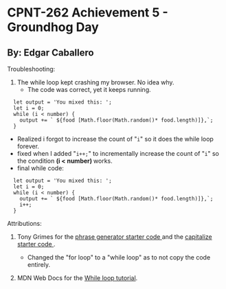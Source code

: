 # CPNT-262 Achievement 5 - Groundhog Day
## By: Edgar Caballero

Troubleshooting:
1. The while loop kept crashing my browser. No idea why.
     - The code was correct, yet it keeps running.

```
  let output = 'You mixed this: ';
  let i = 0;
  while (i < number) {
    output += ` ${food [Math.floor(Math.random()* food.length)]},`;
  }
```
  - Realized i forgot to increase the count of "`i`" so it does the while loop forever.
  - fixed when I added "`i++;`" to incrementally increase the count of "`i`" so the condition <strong> (i < number) </strong> works.
  - final while code:
```
  let output = 'You mixed this: ';
  let i = 0;
  while (i < number) {
    output += ` ${food [Math.floor(Math.random()* food.length)]},`;
    i++;
  }
```



Attributions:
1. Tony Grimes for the <a href="https://github.com/sait-wbdv/in-class-w22/blob/main/02-15-for-loops/06-phrase-generator-starter/js/app.js" target="_blank"> phrase generator starter code </a> and the <a href="https://github.com/sait-wbdv/in-class-w22/blob/main/02-14-arrays-strings/01-capitalize-function-starter/js/main.js" target="_blank"> capitalize starter code </a>.
    - Changed the "for loop" to a "while loop" as to not copy the code entirely.

2. MDN Web Docs for the <a href="https://developer.mozilla.org/en-US/docs/Web/JavaScript/Reference/Statements/while" target="_blank"> While loop tutorial</a>.

